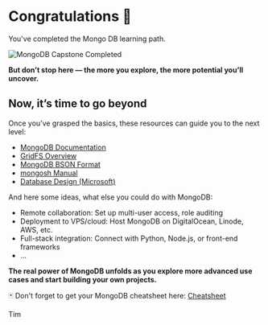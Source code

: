 # Congratulations 🎉

You've completed the Mongo DB learning path.

![MongoDB Capstone Completed](https://dummyimage.com/400x60/901090/ffffff\&text="MongoDB"+Completed+ｼ)

**But don’t stop here — the more you explore, the more potential you’ll uncover.**

## Now, it’s time to go beyond

Once you’ve grasped the basics, these resources can guide you to the next level:

* [MongoDB Documentation](https://www.mongodb.com/docs/)
* [GridFS Overview](https://www.mongodb.com/docs/manual/core/gridfs/)
* [MongoDB BSON Format](https://www.mongodb.com/docs/manual/reference/bson-types/)
* [mongosh Manual](https://www.mongodb.com/docs/mongodb-shell/)
* [Database Design (Microsoft)](https://support.microsoft.com/en-us/office/database-design-basics-eb2159cf-1e30-401a-8084-bd4f9c9ca1f5)

And here some ideas, what else you could do with MongoDB:

* Remote collaboration: Set up multi-user access, role auditing
* Deployment to VPS/cloud: Host MongoDB on DigitalOcean, Linode, AWS, etc.
* Full-stack integration: Connect with Python, Node.js, or front-end frameworks
* ...

**The real power of MongoDB unfolds as you explore more advanced use cases and start building your own projects.**

🃏 Don't forget to get your MongoDB cheatsheet here: [Cheatsheet](https://github.com/tims-computer-academy/mongodb/blob/main/cheatsheet.md)

Tim
